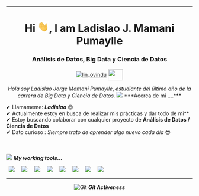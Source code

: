 <hr>
<h1 align="center">Hi <img src="https://raw.githubusercontent.com/ABSphreak/ABSphreak/master/gifs/Hi.gif" width="30px">, I am Ladislao J. Mamani Pumaylle </h1>
<h3 align="center">Análisis de Datos, Big Data y Ciencia de Datos</h3>
<p align="center">
<a href="https://www.linkedin.com/in/ladislao-jorge-mamani-pumaylle-b8b100228" target="blank"><img align="center" src="https://image.flaticon.com/icons/png/128/174/174857.png" alt="lin_ovindu" height="30" width="40" /></a>  
<a href = "mailto: oumw.udesh@gmail.com"><img align="center" src="https://seeklogo.com/images/G/gmail-new-2020-logo-32DBE11BB4-seeklogo.com.png" height="30" width="40" /></a>
</p>
</p>
<p align="center">
  <em>
  Hola soy Ladislao Jorge Mamani Pumaylle, estudiante del último año de la carrera de Big Data y Ciencia de Datos.
    </em> 
<img src="https://media.giphy.com/media/iY8CRBdQXODJSCERIr/giphy.gif" width="30px">&nbsp;***Acerca de mi ....***

✔ Llamameme: ***Ladislao*** 😊 <br>
✔ Actualmente estoy en busca de realizar mis prácticas y dar todo de mi**<br>
✔ Estoy buscando colaborar con cualquier proyecto de **Análisis de Datos / Ciencia de Datos**<br>
✔ Dato curioso : *Siempre trato de aprender algo nuevo cada día* 😎<br><br><br><br>
 <img src="https://media.giphy.com/media/iY8CRBdQXODJSCERIr/giphy.gif" width="30px">&nbsp;***My working tools...***
<p align="left">
    <code> <img height="50" src="https://github.com/uannabi/-/blob/master/resource/python-icon.svg"> </code>
  <code> <img height="50" src="https://www.vectorlogo.zone/logos/jupyter/jupyter-ar21.svg"> </code>
  <code> <img height="50" src="https://www.vectorlogo.zone/logos/mysql/mysql-ar21.svg"> </code>
  <code> <img height="50" src="https://www.vectorlogo.zone/logos/sqlite/sqlite-ar21.svg"> </code>
  <code> <img height="50" src="https://upload.wikimedia.org/wikipedia/commons/thumb/e/ed/Pandas_logo.svg/768px-Pandas_logo.svg.png"> </code>
  <code> <img height="50" src="https://www.vectorlogo.zone/logos/numpy/numpy-ar21.svg"> </code>
  <code> <img height="50" src="https://raw.githubusercontent.com/valohai/ml-logos/master/scipy.svg"> </code>
   <code> <img height="50" src="https://www.vectorlogo.zone/logos/tensorflow/tensorflow-ar21.svg"> </code>
  <hr>
  <p align="center">
 <img src="https://media.giphy.com/media/W5eoZHPpUx9sapR0eu/giphy.gif" width="30px" alt="Git"/>&nbsp;<i><b>Git Activeness</b></i></p>
 
